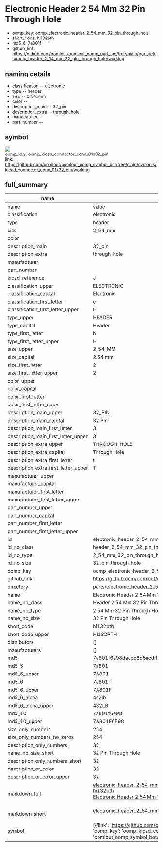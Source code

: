 # Electronic Header 2 54 Mm 32 Pin Through Hole

  
* oomp_key: oomp_electronic_header_2_54_mm_32_pin_through_hole 
* short_code: hi132pth
* md5_6: 7a801f  
* github_link: https://github.com/oomlout/oomlout_oomp_part_src/tree/main/parts/electronic_header_2_54_mm_32_pin_through_hole/working  
## naming details
* classification -- electronic
* type -- header
* size -- 2_54_mm
* color -- 
* description_main -- 32_pin
* description_extra -- through_hole
* manucaturer -- 
* part_number -- 



## symbol

![](symbol/{index}}/working/working_600.png)  
oomp_key: oomp_kicad_connector_conn_01x32_pin  
link: https://github.com/oomlout/oomlout_oomp_symbol_bot/tree/main/symbols/kicad_connector_conn_01x32_pin/working  


## full_summary
| name | value | 
| --- | --- | 
| name | value | 
| classification | electronic | 
| type | header | 
| size | 2_54_mm | 
| color |  | 
| description_main | 32_pin | 
| description_extra | through_hole | 
| manufacturer |  | 
| part_number |  | 
| kicad_reference | J | 
| classification_upper | ELECTRONIC | 
| classification_capital | Electronic | 
| classification_first_letter | e | 
| classification_first_letter_upper | E | 
| type_upper | HEADER | 
| type_capital | Header | 
| type_first_letter | h | 
| type_first_letter_upper | H | 
| size_upper | 2_54_MM | 
| size_capital | 2.54 mm | 
| size_first_letter | 2 | 
| size_first_letter_upper | 2 | 
| color_upper |  | 
| color_capital |  | 
| color_first_letter |  | 
| color_first_letter_upper |  | 
| description_main_upper | 32_PIN | 
| description_main_capital | 32 Pin | 
| description_main_first_letter | 3 | 
| description_main_first_letter_upper | 3 | 
| description_extra_upper | THROUGH_HOLE | 
| description_extra_capital | Through Hole | 
| description_extra_first_letter | t | 
| description_extra_first_letter_upper | T | 
| manufacturer_upper |  | 
| manufacturer_capital |  | 
| manufacturer_first_letter |  | 
| manufacturer_first_letter_upper |  | 
| part_number_upper |  | 
| part_number_capital |  | 
| part_number_first_letter |  | 
| part_number_first_letter_upper |  | 
| id | electronic_header_2_54_mm_32_pin_through_hole | 
| id_no_class | header_2_54_mm_32_pin_through_hole | 
| id_no_type | 2_54_mm_32_pin_through_hole | 
| id_no_size | 32_pin_through_hole | 
| oomp_key | oomp_electronic_header_2_54_mm_32_pin_through_hole | 
| github_link | https://github.com/oomlout/oomlout_oomp_part_src/tree/main/parts/electronic_header_2_54_mm_32_pin_through_hole/working | 
| directory | parts/electronic_header_2_54_mm_32_pin_through_hole | 
| name | Electronic Header 2 54 Mm 32 Pin Through Hole | 
| name_no_class | Header 2 54 Mm 32 Pin Through Hole | 
| name_no_type | 2 54 Mm 32 Pin Through Hole | 
| name_no_size | 32 Pin Through Hole | 
| short_code | hi132pth | 
| short_code_upper | HI132PTH | 
| distributors | [] | 
| manufacturers | [] | 
| md5 | 7a801f6e98dacbc8d5acdff74bf779e5 | 
| md5_5 | 7a801 | 
| md5_5_upper | 7A801 | 
| md5_6 | 7a801f | 
| md5_6_upper | 7A801F | 
| md5_6_alpha | 4s2lb | 
| md5_6_alpha_upper | 4S2LB | 
| md5_10 | 7a801f6e98 | 
| md5_10_upper | 7A801F6E98 | 
| size_only_numbers | 254 | 
| size_only_numbers_no_zeros | 254 | 
| description_only_numbers | 32 | 
| name_no_size_short | 32 Pin Through Hole | 
| description_only_numbers_short | 32 | 
| description_or_color | 32 | 
| description_or_color_upper | 32 | 
| markdown_full | [electronic_header_2_54_mm_32_pin_through_hole](https://github.com/oomlout/oomlout_oomp_part_src/tree/main/parts/electronic_header_2_54_mm_32_pin_through_hole/working)<br>[hi132pth](https://github.com/oomlout/oomlout_oomp_part_src/tree/main/parts/electronic_header_2_54_mm_32_pin_through_hole/working)<br>[Electronic Header 2 54 Mm 32 Pin Through Hole](https://github.com/oomlout/oomlout_oomp_part_src/tree/main/parts/electronic_header_2_54_mm_32_pin_through_hole/working)<br><br> | 
| markdown_short | [electronic_header_2_54_mm_32_pin_through_hole](https://github.com/oomlout/oomlout_oomp_part_src/tree/main/parts/electronic_header_2_54_mm_32_pin_through_hole/working)<br><br> | 
| symbol | [{'link': 'https://github.com/oomlout/oomlout_oomp_symbol_bot/tree/main/symbols/kicad_connector_conn_01x32_pin', 'oomp_key': 'oomp_kicad_connector_conn_01x32_pin', 'directory': 'oomlout_oomp_symbol_bot/symbols/kicad_connector_conn_01x32_pin//working/working.kicad_sym', 'index': 0}] | 
